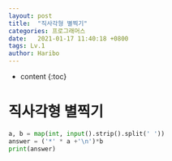 ```yaml
---
layout: post
title:  "직사각형 별찍기"
categories: 프로그래머스
date:   2021-01-17 11:40:18 +0800
tags: Lv.1
author: Haribo
---
```


* content
{:toc}
# 직사각형 별찍기

```python
a, b = map(int, input().strip().split(' '))
answer = ('*' * a +'\n')*b
print(answer)
```


